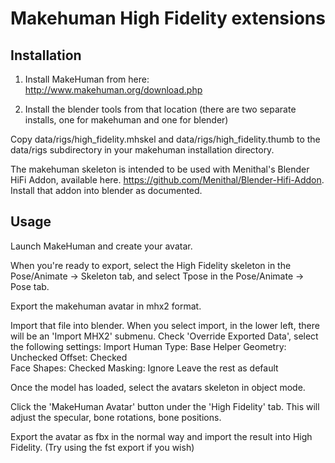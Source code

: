 # Makehuman High Fidelity extensions

## Installation

1) Install MakeHuman from here: http://www.makehuman.org/download.php

2) Install the blender tools from that location (there are two separate installs, one for makehuman and one for blender)

Copy data/rigs/high_fidelity.mhskel and data/rigs/high_fidelity.thumb to the data/rigs subdirectory in your makehuman installation directory.

The makehuman skeleton is intended to be used with Menithal's Blender HiFi Addon, available here.
https://github.com/Menithal/Blender-Hifi-Addon.  Install that addon into blender as documented.

## Usage

Launch MakeHuman and create your avatar.

When you're ready to export, select the High Fidelity skeleton in the Pose/Animate -> Skeleton tab, and select Tpose in the Pose/Animate -> Pose tab.

Export the makehuman avatar in mhx2 format.

Import that file into blender.  When you select import, in the lower left, there will be an 'Import MHX2' submenu.  Check 'Override Exported Data', select the following settings:
   Import Human Type:  Base
   Helper Geometry:    Unchecked
   Offset:             Checked   
   Face Shapes:        Checked
   Masking:            Ignore
   Leave the rest as default
   
Once the model has loaded, select the avatars skeleton in object mode.

Click the 'MakeHuman Avatar' button under the 'High Fidelity' tab.  This will adjust the specular, bone rotations, bone positions.

Export the avatar as fbx in the normal way and import the result into High Fidelity.  (Try using the fst export if you wish) 